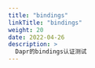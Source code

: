 ```yaml
---
title: "bindings"
linkTitle: "bindings"
weight: 20
date: 2022-04-26
description: >
  Dapr的bindings认证测试
---
```




